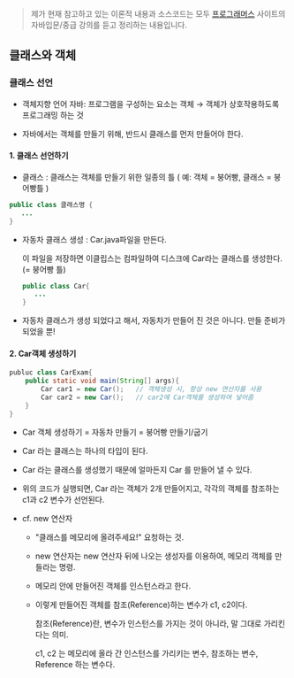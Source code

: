 > 제가 현재 참고하고 있는 이론적 내용과 소스코드는 모두 [프로그래머스]( https://programmers.co.kr/learn ) 사이트의 자바입문/중급 강의를 듣고 정리하는 내용입니다. 



## 클래스와 객체

### 클래스 선언

- 객체지향 언어 자바: 프로그램을 구성하는 요소는 객체 → 객체가 상호작용하도록 프로그래밍 하는 것

- 자바에서는 객체를 만들기 위해, 반드시 클래스를 먼저 만들어야 한다.

  

#### 1. 클래스 선언하기

- 클래스 : 클래스는 객체를 만들기 위한 일종의 틀 ( 예: 객체 = 붕어빵, 클래스 = 붕어빵틀 )

```java
public class 클래스명 {
   ...
}
```

- 자동차 클래스 생성 : Car.java파일을 만든다. 

  이 파일을 저장하면 이클립스는 컴파일하여 디스크에 Car라는 클래스를 생성한다. (= 붕어빵 틀)

  ```java
  public class Car{
     ...
  }
  ```

- 자동차 클래스가 생성 되었다고 해서, 자동차가 만들어 진 것은 아니다. 만들 준비가 되었을 뿐!



#### 2.  Car객체 생성하기

``` java
publuc class CarExam{
    public static void main(String[] args){
        Car car1 = new Car();	// 객체생성 시, 항상 new 연산자를 사용
        Car car2 = new Car(); 	// car2에 Car객체를 생성하여 넣어줌
    }
}
```

- Car 객체 생성하기 = 자동차 만들기 = 붕어빵 만들기/굽기

- Car 라는 클래스는 하나의 타입이 된다.

- Car 라는 클래스를 생성했기 때문에 얼마든지 Car 를 만들어 낼 수 있다.

- 위의 코드가 실행되면, Car 라는 객체가 2개 만들어지고, 각각의 객체를 참조하는 c1과 c2 변수가 선언된다.

- cf. new 연산자

  - "클래스를 메모리에 올려주세요!" 요청하는 것. 

  - new 연산자는 new 연산자 뒤에 나오는 생성자를 이용하여, 메모리 객체를 만들라는 명령.

  - 메모리 안에 만들어진 객체를 인스턴스라고 한다.

  - 이렇게 만들어진 객체를 참조(Reference)하는 변수가 c1, c2이다.

    참조(Reference)란, 변수가 인스턴스를 가지는 것이 아니라, 말 그대로 가리킨다는 의미.

    c1, c2 는 메모리에 올라 간 인스턴스를 가리키는 변수, 참조하는 변수, Reference 하는 변수다.
